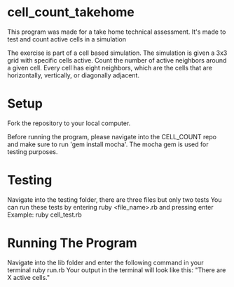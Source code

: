 # cell_count_takehome

This program was made for a take home technical assessment. It's made to test and count active cells in a simulation

The exercise is part of a cell based simulation. The simulation is given a 3x3 grid with specific cells active. Count the number of active neighbors around a given cell.
Every cell has eight neighbors, which are the cells that are horizontally, vertically, or diagonally adjacent.

# Setup

Fork the repository to your local computer.

Before running the program, please navigate into the CELL_COUNT repo and make sure to run 'gem install mocha'. The mocha gem is used for testing purposes.


# Testing

Navigate into the testing folder, there are three files but only two tests
You can run these tests by entering ruby <file_name>.rb and pressing enter
    Example: ruby cell_test.rb

# Running The Program 

Navigate into the lib folder and enter the following command in your terminal ruby run.rb
Your output in the terminal will look like this: "There are X active cells."

